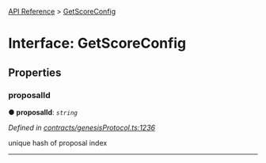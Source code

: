 [API Reference](../README.md) > [GetScoreConfig](../interfaces/GetScoreConfig.md)



# Interface: GetScoreConfig


## Properties
<a id="proposalId"></a>

###  proposalId

**●  proposalId**:  *`string`* 

*Defined in [contracts/genesisProtocol.ts:1236](https://github.com/daostack/arc.js/blob/61e5f90/lib/contracts/genesisProtocol.ts#L1236)*



unique hash of proposal index




___


